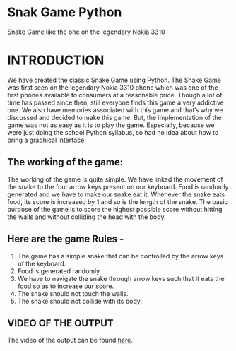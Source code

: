 # Snak Game Python
Snake Game like the one on the legendary Nokia 3310

# INTRODUCTION

We have created the classic Snake Game using Python. The Snake Game was first seen on the legendary Nokia 3310 phone which was one of the first phones available to consumers at a reasonable price. Though a lot of time has passed since then, still everyone finds this game a very addictive one. We also have memories associated with this game and that’s why we discussed and decided to make this game. But, the implementation of the game was not as easy as it is to play the game. Especially, because we were just doing the school Python syllabus, so had no idea about how to bring a graphical interface. 

## The working of the game:

The working of the game is quite simple. We have linked the movement of the snake to the four arrow keys present on our keyboard. Food is randomly generated and we have to make our snake eat it. Whenever the snake eats food, its score is increased by 1 and so is the length of the snake. The basic purpose of the game is to score the highest possible score without hitting the walls and without colliding the head with the body.

## Here are the game Rules -

1. The game has a simple snake that can be controlled by the arrow keys of the keyboard.
2. Food is generated randomly.
3. We have to navigate the snake through arrow keys such that it eats the food so as to increase our score.
4. The snake should not touch the walls.
5. The snake should not collide with its body.

## VIDEO OF THE OUTPUT
The video of the output can be found [here](https://drive.google.com/file/d/1oJRDlrBQnaGlgSIBzFQybg0nnWAufm28/view?usp=sharing).
